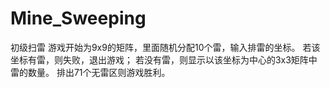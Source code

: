 # Mine_Sweeping
初级扫雷
游戏开始为9x9的矩阵，里面随机分配10个雷，输入排雷的坐标。
若该坐标有雷，则失败，退出游戏；
若没有雷，则显示以该坐标为中心的3x3矩阵中雷的数量。
排出71个无雷区则游戏胜利。
